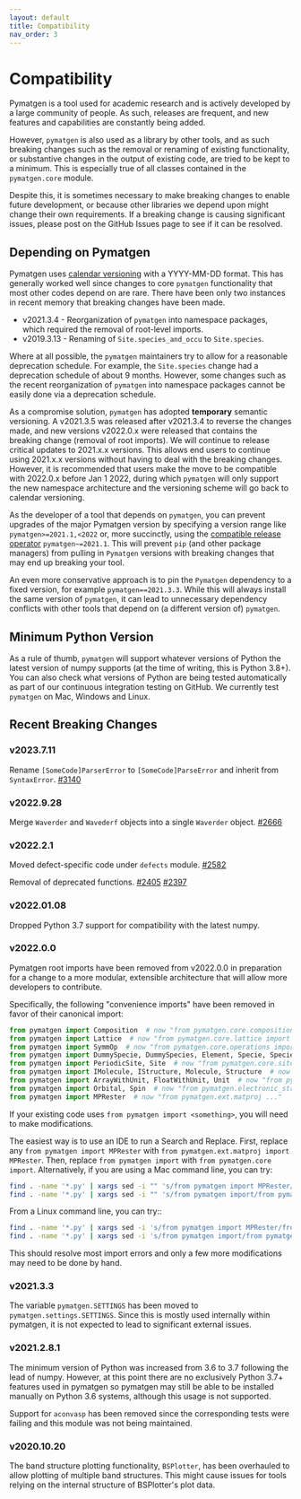 ```yaml
---
layout: default
title: Compatibility
nav_order: 3
---
```


# Compatibility

Pymatgen is a tool used for academic research and is actively developed by
a large community of people. As such, releases are frequent, and new features
and capabilities are constantly being added.

However, `pymatgen` is also used as a library by other tools, and as such breaking
changes such as the removal or renaming of existing functionality, or substantive
changes in the output of existing code, are tried to be kept to a minimum. This is
especially true of all classes contained in the `pymatgen.core` module.

Despite this, it is sometimes necessary to make breaking changes to enable
future development, or because other libraries we depend upon might change
their own requirements. If a breaking change is causing significant issues,
please post on the GitHub Issues page to see if it can be resolved.

## Depending on Pymatgen

Pymatgen uses [calendar versioning](http://calver.org) with a YYYY-MM-DD format.
This has generally worked well since changes to core `pymatgen` functionality that most
other codes depend on are rare. There have been only two instances in recent memory that
breaking changes have been made.

* v2021.3.4 - Reorganization of `pymatgen` into namespace packages, which required the removal
  of root-level imports.
* v2019.3.13 - Renaming of `Site.species_and_occu` to `Site.species`.

Where at all possible, the `pymatgen` maintainers try to allow for a reasonable deprecation
schedule. For example, the `Site.species` change had a deprecation schedule of about 9 months.
However, some changes such as the recent reorganization of `pymatgen` into namespace packages
cannot be easily done via a deprecation schedule.

As a compromise solution, `pymatgen` has adopted **temporary** semantic versioning. A v2021.3.5
was released after v2021.3.4 to reverse the changes made, and new versions v2022.0.x were
released that contains the breaking change (removal of root imports). We will continue to release
critical updates to 2021.x.x versions. This allows end users to continue using 2021.x.x versions
without having to deal with the breaking changes. However, it is recommended that users make the
move to be compatible with 2022.0.x before Jan 1 2022, during which `pymatgen` will only support the
new namespace architecture and the versioning scheme will go back to calendar versioning.

As the developer of a tool that depends on `pymatgen`, you can prevent upgrades of the major
Pymatgen version by specifying a version range like `pymatgen>=2021.1,<2022` or, more
succinctly, using the
[compatible release operator](https://www.python.org/dev/peps/pep-0440/#compatible-release)
`pymatgen~=2021.1`. This will prevent `pip` (and other package managers) from
pulling in `Pymatgen` versions with breaking changes that may end up breaking
your tool.

An even more conservative approach is to pin the `Pymatgen` dependency to a fixed version, for
example `pymatgen==2021.3.3`. While this will always install the same version of `pymatgen`,
it can lead to unnecessary dependency conflicts with other tools that depend on (a different
version of) `pymatgen`.

## Minimum Python Version

As a rule of thumb, `pymatgen` will support whatever versions of Python the latest
version of numpy supports (at the time of writing, this is Python 3.8+). You can
also check what versions of Python are being tested automatically as part of our
continuous integration testing on GitHub. We currently test `pymatgen` on Mac,
Windows and Linux.

## Recent Breaking Changes

### v2023.7.11

Rename `[SomeCode]ParserError` to `[SomeCode]ParseError` and inherit from `SyntaxError`. [#3140](https://github.com/materialsproject/pymatgen/pull/3140)

### v2022.9.28

Merge `Waverder` and `Wavederf` objects into a single `Waverder` object. [#2666](https://github.com/materialsproject/pymatgen/pull/2666)

### v2022.2.1

Moved defect-specific code under `defects` module. [#2582](https://github.com/materialsproject/pymatgen/pull/2582)

Removal of deprecated functions. [#2405](https://github.com/materialsproject/pymatgen/pull/2405) [#2397](https://github.com/materialsproject/pymatgen/pull/2397)

### v2022.01.08

Dropped Python 3.7 support for compatibility with the latest numpy.

### v2022.0.0

Pymatgen root imports have been removed from v2022.0.0 in preparation for a change to a more modular, extensible
architecture that will allow more developers to contribute.

Specifically, the following "convenience imports" have been removed in favor of
their canonical import:

```python
from pymatgen import Composition  # now "from pymatgen.core.composition import Composition"
from pymatgen import Lattice  # now "from pymatgen.core.lattice import Lattice"
from pymatgen import SymmOp  # now "from pymatgen.core.operations import SymmOp"
from pymatgen import DummySpecie, DummySpecies, Element, Specie, Species  # now "from pymatgen.core.periodic_table ..."
from pymatgen import PeriodicSite, Site  # now "from pymatgen.core.sites ..."
from pymatgen import IMolecule, IStructure, Molecule, Structure  # now "from pymatgen.core.structure ..."
from pymatgen import ArrayWithUnit, FloatWithUnit, Unit  # now "from pymatgen.core.units ..."
from pymatgen import Orbital, Spin  # now "from pymatgen.electronic_structure.core ..."
from pymatgen import MPRester  # now "from pymatgen.ext.matproj ..."
```

If your existing code uses `from pymatgen import <something>`, you will need to make
modifications.

The easiest way is to use an IDE to run a Search and Replace.
First, replace any `from pymatgen import MPRester` with
`from pymatgen.ext.matproj import MPRester`. Then, replace
`from pymatgen import` with `from pymatgen.core import`. Alternatively, if you
are using a Mac command line, you can try:

```bash
find . -name '*.py' | xargs sed -i "" 's/from pymatgen import MPRester/from pymatgen.ext.matproj import MPRester/g'
find . -name '*.py' | xargs sed -i "" 's/from pymatgen import/from pymatgen.core import/g'
```

From a Linux command line, you can try::

```bash
find . -name '*.py' | xargs sed -i 's/from pymatgen import MPRester/from pymatgen.ext.matproj import MPRester/g'
find . -name '*.py' | xargs sed -i 's/from pymatgen import/from pymatgen.core import/g'
```

This should resolve most import errors and only a few more modifications may
need to be done by hand.

### v2021.3.3

The variable `pymatgen.SETTINGS` has been moved to `pymatgen.settings.SETTINGS`. Since this is
mostly used internally within pymatgen, it is not expected to lead to significant external issues.

### v2021.2.8.1

The minimum version of Python was increased from 3.6 to 3.7 following the lead of numpy. However,
at this point there are no exclusively Python 3.7+ features used in pymatgen so pymatgen may still
be able to be installed manually on Python 3.6 systems, although this usage is not supported.

Support for `aconvasp` has been removed since the corresponding tests were failing and this module
was not being maintained.

### v2020.10.20

The band structure plotting functionality, `BSPlotter`, has been overhauled to allow plotting of
multiple band structures. This might cause issues for tools relying on the internal structure
of BSPlotter's plot data.
